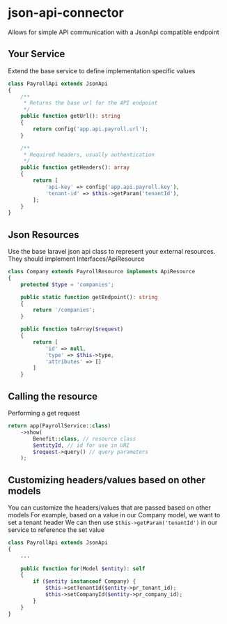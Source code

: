 # json-api-connector
Allows for simple API communication with a JsonApi compatible endpoint

## Your Service

Extend the base service to define implementation specific values

```php
class PayrollApi extends JsonApi
{
    /**
     * Returns the base url for the API endpoint
     */
    public function getUrl(): string
    {
        return config('app.api.payroll.url');
    }

    /**
     * Required headers, usually authentication
     */
    public function getHeaders(): array
    {
        return [
            'api-key' => config('app.api.payroll.key'),
            'tenant-id' => $this->getParam('tenantId'),
        ];
    }
}
```

## Json Resources

Use the base laravel json api class to represent your external resources.
They should implement Interfaces/ApiResource

```php
class Company extends PayrollResource implements ApiResource
{
    protected $type = 'companies';

    public static function getEndpoint(): string
    {
        return '/companies';
    }

    public function toArray($request)
    {
        return [
            'id' => null,
            'type' => $this->type,
            'attributes' => []
        ]
    }
```

## Calling the resource

Performing a get request

```php
return app(PayrollService::class)
    ->show(
        Benefit::class, // resource class
        $entityId, // id for use in URI
        $request->query() // query parameters
    );
```

## Customizing headers/values based on other models

You can customize the headers/values that are passed based on other models
For example, based on a value in our Company model, we want to set a tenant header
We can then use `$this->getParam('tenantId')` in our service to reference the set value

```php
class PayrollApi extends JsonApi
{
    ...
    
    public function for(Model $entity): self
    {
        if ($entity instanceof Company) {
            $this->setTenantId($entity->pr_tenant_id);
            $this->setCompanyId($entity->pr_company_id);
        }
    }
}
```
